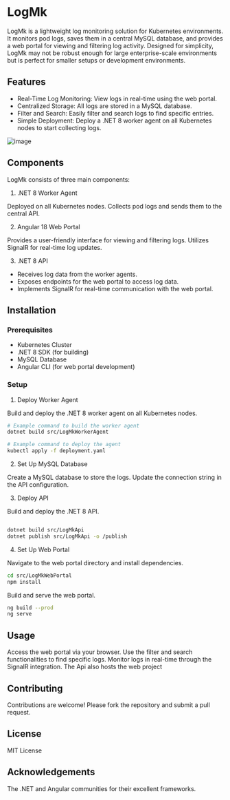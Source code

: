# LogMk
LogMk is a lightweight log monitoring solution for Kubernetes environments. It monitors pod logs, saves them in a central MySQL database, and provides a web portal for viewing and filtering log activity. Designed for simplicity, LogMk may not be robust enough for large enterprise-scale environments but is perfect for smaller setups or development environments.

## Features
- Real-Time Log Monitoring: View logs in real-time using the web portal.
- Centralized Storage: All logs are stored in a MySQL database.
- Filter and Search: Easily filter and search logs to find specific entries.
- Simple Deployment: Deploy a .NET 8 worker agent on all Kubernetes nodes to start collecting logs.


![image](https://github.com/user-attachments/assets/b8ed57d9-6e7a-459e-8a42-7832925f9354)


## Components
LogMk consists of three main components:

1.  .NET 8 Worker Agent

Deployed on all Kubernetes nodes.
Collects pod logs and sends them to the central API.

2.  Angular 18 Web Portal

Provides a user-friendly interface for viewing and filtering logs.
Utilizes SignalR for real-time log updates.

3.  .NET 8 API

- Receives log data from the worker agents.
- Exposes endpoints for the web portal to access log data.
- Implements SignalR for real-time communication with the web portal.

## Installation
### Prerequisites
- Kubernetes Cluster
- .NET 8 SDK (for building)
- MySQL Database
- Angular CLI (for web portal development)
### Setup
1. Deploy Worker Agent

Build and deploy the .NET 8 worker agent on all Kubernetes nodes.

``` bash
# Example command to build the worker agent
dotnet build src/LogMkWorkerAgent

# Example command to deploy the agent
kubectl apply -f deployment.yaml
```

2. Set Up MySQL Database

Create a MySQL database to store the logs. Update the connection string in the API configuration.

3. Deploy API

Build and deploy the .NET 8 API.

``` bash

dotnet build src/LogMkApi
dotnet publish src/LogMkApi -o /publish
```

4. Set Up Web Portal

Navigate to the web portal directory and install dependencies.

``` bash
cd src/LogMkWebPortal
npm install
```
Build and serve the web portal.

``` bash
ng build --prod
ng serve
```
## Usage
Access the web portal via your browser.
Use the filter and search functionalities to find specific logs.
Monitor logs in real-time through the SignalR integration.
The Api also hosts the web project
## Contributing
Contributions are welcome! Please fork the repository and submit a pull request.

## License
MIT License

## Acknowledgements
The .NET and Angular communities for their excellent frameworks.
